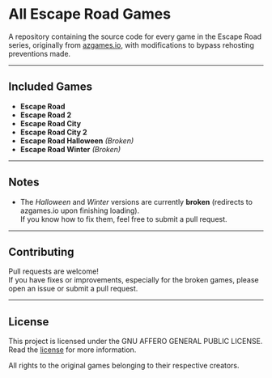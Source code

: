 # All Escape Road Games

A repository containing the source code for every game in the Escape Road series, originally from [azgames.io](https://azgames.io/), with modifications to bypass rehosting preventions made.

---

## Included Games

- **Escape Road**
- **Escape Road 2**
- **Escape Road City**
- **Escape Road City 2**
- **Escape Road Halloween** _(Broken)_
- **Escape Road Winter** _(Broken)_

---

## Notes

- The _Halloween_ and _Winter_ versions are currently **broken** (redirects to azgames.io upon finishing loading).  
  If you know how to fix them, feel free to submit a pull request.

---

## Contributing

Pull requests are welcome!  
If you have fixes or improvements, especially for the broken games, please open an issue or submit a pull request.

---

## License

This project is licensed under the GNU AFFERO GENERAL PUBLIC LICENSE. Read the <a href="LICENSE">license</a> for more information.

All rights to the original games belonging to their respective creators.